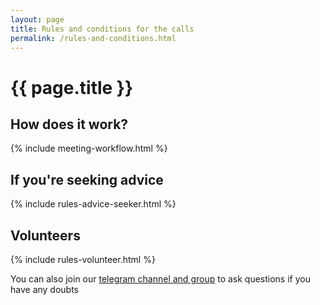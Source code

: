 ```yaml
---
layout: page
title: Rules and conditions for the calls
permalink: /rules-and-conditions.html
---
```


# {{ page.title }}

## How does it work?
{% include meeting-workflow.html %}

## If you're seeking advice
{% include rules-advice-seeker.html %}

## Volunteers
{% include rules-volunteer.html %}

You can also join our [telegram channel and group](https://t.me/getadvice) to ask questions if you have any doubts
